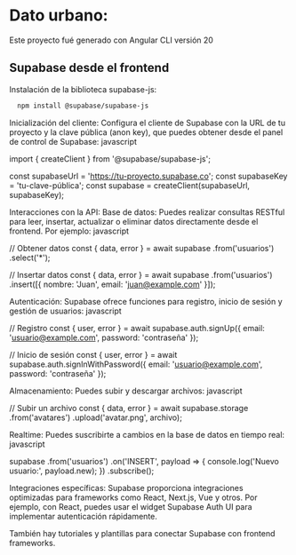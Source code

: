 # Dato urbano:

Este proyecto fué generado con Angular CLI versión 20

## Supabase desde el frontend
Instalación de la biblioteca supabase-js:
```bash
  npm install @supabase/supabase-js
```

Inicialización del cliente:
Configura el cliente de Supabase con la URL de tu proyecto y la clave pública (anon key), que puedes obtener desde el panel de control de Supabase:
javascript

import { createClient } from '@supabase/supabase-js';

const supabaseUrl = 'https://tu-proyecto.supabase.co';
const supabaseKey = 'tu-clave-pública';
const supabase = createClient(supabaseUrl, supabaseKey);

Interacciones con la API:
Base de datos: Puedes realizar consultas RESTful para leer, insertar, actualizar o eliminar datos directamente desde el frontend. Por ejemplo:
javascript

// Obtener datos
const { data, error } = await supabase
  .from('usuarios')
  .select('*');

// Insertar datos
const { data, error } = await supabase
  .from('usuarios')
  .insert([{ nombre: 'Juan', email: 'juan@example.com' }]);

Autenticación: Supabase ofrece funciones para registro, inicio de sesión y gestión de usuarios:
javascript

// Registro
const { user, error } = await supabase.auth.signUp({
  email: 'usuario@example.com',
  password: 'contraseña'
});

// Inicio de sesión
const { user, error } = await supabase.auth.signInWithPassword({
  email: 'usuario@example.com',
  password: 'contraseña'
});

Almacenamiento: Puedes subir y descargar archivos:
javascript

// Subir un archivo
const { data, error } = await supabase.storage
  .from('avatares')
  .upload('avatar.png', archivo);

Realtime: Puedes suscribirte a cambios en la base de datos en tiempo real:
javascript

supabase
  .from('usuarios')
  .on('INSERT', payload => {
    console.log('Nuevo usuario:', payload.new);
  })
  .subscribe();

Integraciones específicas:
Supabase proporciona integraciones optimizadas para frameworks como React, Next.js, Vue y otros. Por ejemplo, con React, puedes usar el widget Supabase Auth UI para implementar autenticación rápidamente.

También hay tutoriales y plantillas para conectar Supabase con frontend frameworks.


